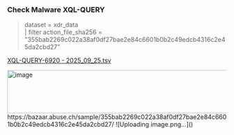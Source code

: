 ### Check Malware XQL-QUERY  
> dataset = xdr_data  
> | filter action_file_sha256 = "355bab2269c022a38af0df27bae2e84c6601b0b2c49edcb4316c2e45da2cbd27"  

[XQL-QUERY-6920 - 2025_09_25.tsv](https://github.com/user-attachments/files/22533962/XQL-QUERY-6920.-.2025_09_25.tsv)

<img width="1403" height="99" alt="image" src="https://github.com/user-attachments/assets/5cf1c32a-777f-404f-b4a9-8eac9f49e531" />
https://bazaar.abuse.ch/sample/355bab2269c022a38af0df27bae2e84c6601b0b2c49edcb4316c2e45da2cbd27/
![Uploading image.png…]()

